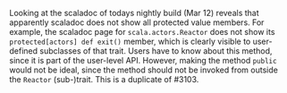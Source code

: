 Looking at the scaladoc of todays nightly build (Mar 12) reveals that apparently scaladoc does not show all protected value members. For example, the scaladoc page for `scala.actors.Reactor` does not show its `protected[actors] def exit()` member, which is clearly visible to user-defined subclasses of that trait. Users have to know about this method, since it is part of the user-level API. However, making the method `public` would not be ideal, since the method should not be invoked from outside the `Reactor` (sub-)trait.
This is a duplicate of #3103.
